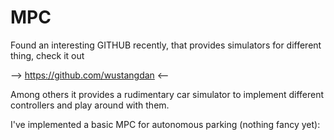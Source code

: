 # MPC

Found an interesting GITHUB recently, that provides simulators for different thing, check it out  

--> https://github.com/wustangdan <--

Among others it provides a rudimentary car simulator to implement different controllers and play around with them. 

I've implemented a basic MPC for autonomous parking (nothing fancy yet):



